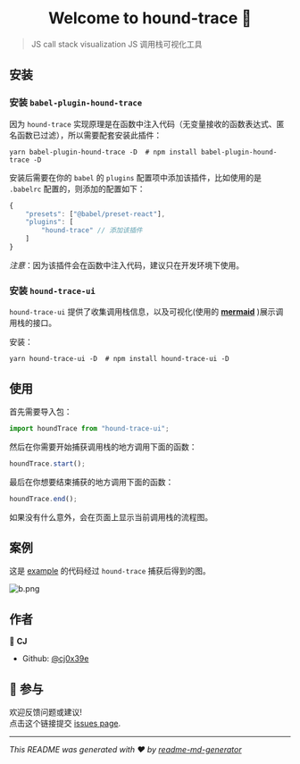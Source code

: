 <h1 align="center">Welcome to hound-trace 👋</h1>
<p>
</p>

> JS call stack visualization
> JS 调用栈可视化工具

## 安装

### 安装 `babel-plugin-hound-trace`

因为 `hound-trace` 实现原理是在函数中注入代码（无变量接收的函数表达式、匿名函数已过滤），所以需要配套安装此插件：

```shell
yarn babel-plugin-hound-trace -D  # npm install babel-plugin-hound-trace -D
```

安装后需要在你的 `babel` 的 `plugins` 配置项中添加该插件，比如使用的是 `.babelrc` 配置的，则添加的配置如下：

```javascript
{
    "presets": ["@babel/preset-react"],
    "plugins": [
        "hound-trace" // 添加该插件
    ]
}
```



*注意*：因为该插件会在函数中注入代码，建议只在开发环境下使用。

###  安装  `hound-trace-ui`

`hound-trace-ui` 提供了收集调用栈信息，以及可视化(使用的 [**mermaid**](https://github.com/knsv/mermaid) )展示调用栈的接口。

安装：

```shell
yarn hound-trace-ui -D  # npm install hound-trace-ui -D
```



## 使用

首先需要导入包：

```javascript
import houndTrace from "hound-trace-ui";
```

然后在你需要开始捕获调用栈的地方调用下面的函数：

```javascript
houndTrace.start();
```

最后在你想要结束捕获的地方调用下面的函数：

```javascript
houndTrace.end();
```

如果没有什么意外，会在页面上显示当前调用栈的流程图。



## 案例

这是 [example](https://github.com/cj0x39e/hound-trace/tree/master/example) 的代码经过 `hound-trace` 捕获后得到的图。

![b.png](https://i.loli.net/2019/08/15/6NAstG4n5Bz2qlj.png)

## 作者

👤 **CJ**

* Github: [@cj0x39e](https://github.com/cj0x39e)

## 🤝 参与

欢迎反馈问题或建议!<br />点击这个链接提交 [issues page](https://github.com/cj0x39e/hound-trace/issues).

***
_This README was generated with ❤️ by [readme-md-generator](https://github.com/kefranabg/readme-md-generator)_